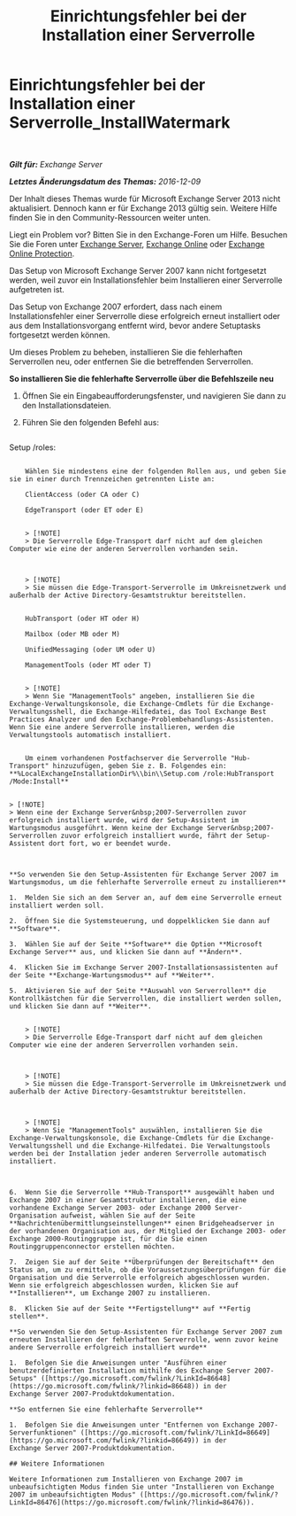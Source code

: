 ﻿---
title: 'Einrichtungsfehler bei der Installation einer Serverrolle'
TOCTitle: Einrichtungsfehler bei der Installation einer Serverrolle_InstallWatermark
ms:assetid: ad89ebd5-f9bb-40c1-8811-09b145c2b341
ms:mtpsurl: https://technet.microsoft.com/de-de/library/ms.exch.setupreadiness.installwatermark(v=EXCHG.150)
ms:contentKeyID: 50476461
ms.date: 04/24/2018
mtps_version: v=EXCHG.150
ms.translationtype: HT
---

# Einrichtungsfehler bei der Installation einer Serverrolle\_InstallWatermark

 

_**Gilt für:** Exchange Server_

_**Letztes Änderungsdatum des Themas:** 2016-12-09_

Der Inhalt dieses Themas wurde für Microsoft Exchange Server 2013 nicht aktualisiert. Dennoch kann er für Exchange 2013 gültig sein. Weitere Hilfe finden Sie in den Community-Ressourcen weiter unten.

Liegt ein Problem vor? Bitten Sie in den Exchange-Foren um Hilfe. Besuchen Sie die Foren unter [Exchange Server](https://go.microsoft.com/fwlink/p/?linkid=60612), [Exchange Online](https://go.microsoft.com/fwlink/p/?linkid=267542) oder [Exchange Online Protection](https://go.microsoft.com/fwlink/p/?linkid=285351).

Das Setup von Microsoft Exchange Server 2007 kann nicht fortgesetzt werden, weil zuvor ein Installationsfehler beim Installieren einer Serverrolle aufgetreten ist.

Das Setup von Exchange 2007 erfordert, dass nach einem Installationsfehler einer Serverrolle diese erfolgreich erneut installiert oder aus dem Installationsvorgang entfernt wird, bevor andere Setuptasks fortgesetzt werden können.

Um dieses Problem zu beheben, installieren Sie die fehlerhaften Serverrollen neu, oder entfernen Sie die betreffenden Serverrollen.

**So installieren Sie die fehlerhafte Serverrolle über die Befehlszeile neu**

1.  Öffnen Sie ein Eingabeaufforderungsfenster, und navigieren Sie dann zu den Installationsdateien.

2.  Führen Sie den folgenden Befehl aus:
    
    ```powershell
Setup /roles:<Failed Server Role>
```
    
    Wählen Sie mindestens eine der folgenden Rollen aus, und geben Sie sie in einer durch Trennzeichen getrennten Liste an:
    
    ClientAccess (oder CA oder C)
    
    EdgeTransport (oder ET oder E)
    

    > [!NOTE]
    > Die Serverrolle Edge-Transport darf nicht auf dem gleichen Computer wie eine der anderen Serverrollen vorhanden sein.

    

    > [!NOTE]
    > Sie müssen die Edge-Transport-Serverrolle im Umkreisnetzwerk und außerhalb der Active Directory-Gesamtstruktur bereitstellen.

    
    HubTransport (oder HT oder H)
    
    Mailbox (oder MB oder M)
    
    UnifiedMessaging (oder UM oder U)
    
    ManagementTools (oder MT oder T)
    

    > [!NOTE]
    > Wenn Sie "ManagementTools" angeben, installieren Sie die Exchange-Verwaltungskonsole, die Exchange-Cmdlets für die Exchange-Verwaltungsshell, die Exchange-Hilfedatei, das Tool Exchange Best Practices Analyzer und den Exchange-Problembehandlungs-Assistenten. Wenn Sie eine andere Serverrolle installieren, werden die Verwaltungstools automatisch installiert.

    
    Um einem vorhandenen Postfachserver die Serverrolle "Hub-Transport" hinzuzufügen, geben Sie z. B. Folgendes ein: **%LocalExchangeInstallationDir%\\bin\\Setup.com /role:HubTransport /Mode:Install**


> [!NOTE]
> Wenn eine der Exchange Server&nbsp;2007-Serverrollen zuvor erfolgreich installiert wurde, wird der Setup-Assistent im Wartungsmodus ausgeführt. Wenn keine der Exchange Server&nbsp;2007-Serverrollen zuvor erfolgreich installiert wurde, fährt der Setup-Assistent dort fort, wo er beendet wurde.



**So verwenden Sie den Setup-Assistenten für Exchange Server 2007 im Wartungsmodus, um die fehlerhafte Serverrolle erneut zu installieren**

1.  Melden Sie sich an dem Server an, auf dem eine Serverrolle erneut installiert werden soll.

2.  Öffnen Sie die Systemsteuerung, und doppelklicken Sie dann auf **Software**.

3.  Wählen Sie auf der Seite **Software** die Option **Microsoft Exchange Server** aus, und klicken Sie dann auf **Ändern**.

4.  Klicken Sie im Exchange Server 2007-Installationsassistenten auf der Seite **Exchange-Wartungsmodus** auf **Weiter**.

5.  Aktivieren Sie auf der Seite **Auswahl von Serverrollen** die Kontrollkästchen für die Serverrollen, die installiert werden sollen, und klicken Sie dann auf **Weiter**.
    

    > [!NOTE]
    > Die Serverrolle Edge-Transport darf nicht auf dem gleichen Computer wie eine der anderen Serverrollen vorhanden sein.

    

    > [!NOTE]
    > Sie müssen die Edge-Transport-Serverrolle im Umkreisnetzwerk und außerhalb der Active Directory-Gesamtstruktur bereitstellen.

    

    > [!NOTE]
    > Wenn Sie "ManagementTools" auswählen, installieren Sie die Exchange-Verwaltungskonsole, die Exchange-Cmdlets für die Exchange-Verwaltungsshell und die Exchange-Hilfedatei. Die Verwaltungstools werden bei der Installation jeder anderen Serverrolle automatisch installiert.



6.  Wenn Sie die Serverrolle **Hub-Transport** ausgewählt haben und Exchange 2007 in einer Gesamtstruktur installieren, die eine vorhandene Exchange Server 2003- oder Exchange 2000 Server-Organisation aufweist, wählen Sie auf der Seite **Nachrichtenübermittlungseinstellungen** einen Bridgeheadserver in der vorhandenen Organisation aus, der Mitglied der Exchange 2003- oder Exchange 2000-Routinggruppe ist, für die Sie einen Routinggruppenconnector erstellen möchten.

7.  Zeigen Sie auf der Seite **Überprüfungen der Bereitschaft** den Status an, um zu ermitteln, ob die Voraussetzungsüberprüfungen für die Organisation und die Serverrolle erfolgreich abgeschlossen wurden. Wenn sie erfolgreich abgeschlossen wurden, klicken Sie auf **Installieren**, um Exchange 2007 zu installieren.

8.  Klicken Sie auf der Seite **Fertigstellung** auf **Fertig stellen**.

**So verwenden Sie den Setup-Assistenten für Exchange Server 2007 zum erneuten Installieren der fehlerhaften Serverrolle, wenn zuvor keine andere Serverrolle erfolgreich installiert wurde**

1.  Befolgen Sie die Anweisungen unter "Ausführen einer benutzerdefinierten Installation mithilfe des Exchange Server 2007-Setups" ([https://go.microsoft.com/fwlink/?LinkId=86648](https://go.microsoft.com/fwlink/?linkid=86648)) in der Exchange Server 2007-Produktdokumentation.

**So entfernen Sie eine fehlerhafte Serverrolle**

1.  Befolgen Sie die Anweisungen unter "Entfernen von Exchange 2007-Serverfunktionen" ([https://go.microsoft.com/fwlink/?LinkId=86649](https://go.microsoft.com/fwlink/?linkid=86649)) in der Exchange Server 2007-Produktdokumentation.

## Weitere Informationen

Weitere Informationen zum Installieren von Exchange 2007 im unbeaufsichtigten Modus finden Sie unter "Installieren von Exchange 2007 im unbeaufsichtigten Modus" ([https://go.microsoft.com/fwlink/?LinkId=86476](https://go.microsoft.com/fwlink/?linkid=86476)).

